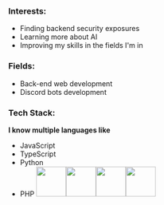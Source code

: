 ### Interests:
- Finding backend security exposures
- Learning more about AI
- Improving my skills in the fields I'm in
### Fields:
- Back-end web development
- Discord bots development
### Tech Stack:
**I know multiple languages like**
- JavaScript
- TypeScript
- Python
- PHP
<img src="https://api.kai-to.pro/assets/images/javascript.jpg" width="60" height="60"><img src="https://api.kai-to.pro/assets/images/typescript.jpg" width="60" height="60"><img src="https://api.kai-to.pro/assets/images/python.png" width="60" height="60"><img src="https://api.kai-to.pro/assets/images/php.png" width="60" height="60">
